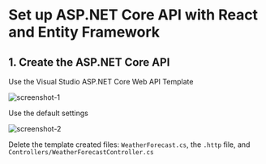 # Set up ASP.NET Core API with React and Entity Framework

## 1. Create the ASP.NET Core API
Use the Visual Studio ASP.NET Core Web API Template

![screenshot-1](https://github.com/damiankryzia71/react-asp.netcore/blob/895aba6c131f9a062069ffd59df2501795b13052/screenshots/1.png)

Use the default settings

![screenshot-2](https://github.com/damiankryzia71/react-asp.netcore/blob/21ab15fc54677a80beda1906c4316040b9ab2b02/screenshots/2.png)

Delete the template created files: `WeatherForecast.cs`, the `.http` file, and `Controllers/WeatherForecastController.cs`
